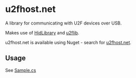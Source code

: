 # u2fhost.net

A library for communicating with U2F devices over USB.

Makes use of [HidLibrary](https://github.com/mikeobrien/HidLibrary) and [u2flib](https://github.com/brucedog/u2flib).

u2fhost.net is available using Nuget - search for [u2fhost.net](https://www.nuget.org/packages/u2fhost.net).

## Usage

See [Sample.cs](https://github.com/samcook/u2fhost.net/blob/master/u2fhost.console/Sample.cs)